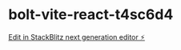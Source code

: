 # bolt-vite-react-t4sc6d4

[Edit in StackBlitz next generation editor ⚡️](https://stackblitz.com/~/github.com/kanedark316/bolt-vite-react-t4sc6d4)
